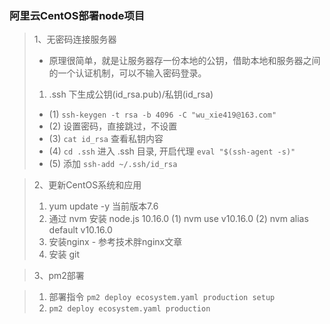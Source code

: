 ### 阿里云CentOS部署node项目
>1、无密码连接服务器
> - 原理很简单，就是让服务器存一份本地的公钥，借助本地和服务器之间的一个认证机制，可以不输入密码登录。
>1. .ssh 下生成公钥(id_rsa.pub)/私钥(id_rsa)
> - (1) `ssh-keygen -t rsa -b 4096 -C "wu_xie419@163.com"`
> - (2) 设置密码，直接跳过，不设置
> - (3) `cat id_rsa` 查看私钥内容 
> - (4) `cd .ssh` 进入 .ssh 目录, 开启代理 `eval "$(ssh-agent -s)"`
> - (5) 添加  `ssh-add ~/.ssh/id_rsa`

>2、更新CentOS系统和应用
>1. yum update -y  当前版本7.6 
>2. 通过 nvm 安装 node.js 10.16.0 
>(1) nvm use v10.16.0 
>(2) nvm alias default v10.16.0
>3. 安装nginx - 参考技术胖nginx文章
>4. 安装 git 


>3、pm2部署

>1. 部署指令 `pm2 deploy ecosystem.yaml production setup`
>2. `pm2 deploy ecosystem.yaml production`